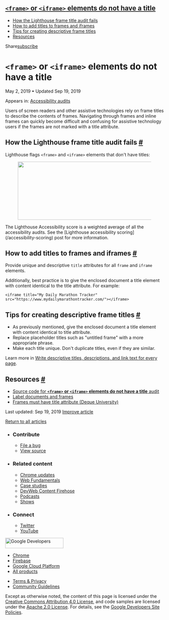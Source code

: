 



## <a href="#lesscodegreaterandltframeandgtlesscodegreater-or-lesscodegreaterandltiframeandgtlesscodegreater-elements-do-not-have-a-title" class="w-toc__header--link"><code>&lt;frame&gt;</code> or <code>&lt;iframe&gt;</code> elements do not have a title</a>

- [How the Lighthouse frame title audit fails](#how-the-lighthouse-frame-title-audit-fails)
- [How to add titles to frames and iframes](#how-to-add-titles-to-frames-and-iframes)
- [Tips for creating descriptive frame titles](#tips-for-creating-descriptive-frame-titles)
- [Resources](#resources)

Share<a href="/newsletter/" class="gc-analytics-event w-actions__fab w-actions__fab--subscribe"><span>subscribe</span></a>

# `<frame>` or `<iframe>` elements do not have a title

May 2, 2019 <span class="w-author__separator">•</span> Updated Sep 19, 2019

<span class="w-post-signpost__title">Appears in:</span> <a href="/lighthouse-accessibility" class="w-post-signpost__link">Accessibility audits</a>

Users of screen readers and other assistive technologies rely on frame titles to describe the contents of frames. Navigating through frames and inline frames can quickly become difficult and confusing for assistive technology users if the frames are not marked with a title attribute.

## How the Lighthouse frame title audit fails <a href="#how-the-lighthouse-frame-title-audit-fails" class="w-headline-link">#</a>

Lighthouse flags `<frame>` and `<iframe>` elements that don't have titles:

<figure><img src="https://web-dev.imgix.net/image/tcFciHGuF3MxnTr1y5ue01OGLBn2/vlHxWKrB3ESjPfmLbuwL.png?auto=format" class="w-screenshot" sizes="(min-width: 800px) 800px, calc(100vw - 48px)" srcset="https://web-dev.imgix.net/image/tcFciHGuF3MxnTr1y5ue01OGLBn2/vlHxWKrB3ESjPfmLbuwL.png?auto=format&amp;w=200 200w, https://web-dev.imgix.net/image/tcFciHGuF3MxnTr1y5ue01OGLBn2/vlHxWKrB3ESjPfmLbuwL.png?auto=format&amp;w=228 228w, https://web-dev.imgix.net/image/tcFciHGuF3MxnTr1y5ue01OGLBn2/vlHxWKrB3ESjPfmLbuwL.png?auto=format&amp;w=260 260w, https://web-dev.imgix.net/image/tcFciHGuF3MxnTr1y5ue01OGLBn2/vlHxWKrB3ESjPfmLbuwL.png?auto=format&amp;w=296 296w, https://web-dev.imgix.net/image/tcFciHGuF3MxnTr1y5ue01OGLBn2/vlHxWKrB3ESjPfmLbuwL.png?auto=format&amp;w=338 338w, https://web-dev.imgix.net/image/tcFciHGuF3MxnTr1y5ue01OGLBn2/vlHxWKrB3ESjPfmLbuwL.png?auto=format&amp;w=385 385w, https://web-dev.imgix.net/image/tcFciHGuF3MxnTr1y5ue01OGLBn2/vlHxWKrB3ESjPfmLbuwL.png?auto=format&amp;w=439 439w, https://web-dev.imgix.net/image/tcFciHGuF3MxnTr1y5ue01OGLBn2/vlHxWKrB3ESjPfmLbuwL.png?auto=format&amp;w=500 500w, https://web-dev.imgix.net/image/tcFciHGuF3MxnTr1y5ue01OGLBn2/vlHxWKrB3ESjPfmLbuwL.png?auto=format&amp;w=571 571w, https://web-dev.imgix.net/image/tcFciHGuF3MxnTr1y5ue01OGLBn2/vlHxWKrB3ESjPfmLbuwL.png?auto=format&amp;w=650 650w, https://web-dev.imgix.net/image/tcFciHGuF3MxnTr1y5ue01OGLBn2/vlHxWKrB3ESjPfmLbuwL.png?auto=format&amp;w=741 741w, https://web-dev.imgix.net/image/tcFciHGuF3MxnTr1y5ue01OGLBn2/vlHxWKrB3ESjPfmLbuwL.png?auto=format&amp;w=845 845w, https://web-dev.imgix.net/image/tcFciHGuF3MxnTr1y5ue01OGLBn2/vlHxWKrB3ESjPfmLbuwL.png?auto=format&amp;w=964 964w, https://web-dev.imgix.net/image/tcFciHGuF3MxnTr1y5ue01OGLBn2/vlHxWKrB3ESjPfmLbuwL.png?auto=format&amp;w=1098 1098w, https://web-dev.imgix.net/image/tcFciHGuF3MxnTr1y5ue01OGLBn2/vlHxWKrB3ESjPfmLbuwL.png?auto=format&amp;w=1252 1252w, https://web-dev.imgix.net/image/tcFciHGuF3MxnTr1y5ue01OGLBn2/vlHxWKrB3ESjPfmLbuwL.png?auto=format&amp;w=1428 1428w, https://web-dev.imgix.net/image/tcFciHGuF3MxnTr1y5ue01OGLBn2/vlHxWKrB3ESjPfmLbuwL.png?auto=format&amp;w=1600 1600w" width="800" height="185" /></figure>The Lighthouse Accessibility score is a weighted average of all the accessibility audits. See the [Lighthouse accessibility scoring](/accessibility-scoring) post for more information.

## How to add titles to frames and iframes <a href="#how-to-add-titles-to-frames-and-iframes" class="w-headline-link">#</a>

Provide unique and descriptive `title` attributes for all `frame` and `iframe` elements.

Additionally, best practice is to give the enclosed document a title element with content identical to the title attribute. For example:

    <iframe title="My Daily Marathon Tracker" src="https://www.mydailymarathontracker.com/"></iframe>

## Tips for creating descriptive frame titles <a href="#tips-for-creating-descriptive-frame-titles" class="w-headline-link">#</a>

- As previously mentioned, give the enclosed document a title element with content identical to title attribute.
- Replace placeholder titles such as "untitled frame" with a more appropriate phrase.
- Make each title unique. Don't duplicate titles, even if they are similar.

Learn more in [Write descriptive titles, descriptions, and link text for every page](/write-descriptive-text).

## Resources <a href="#resources" class="w-headline-link">#</a>

- [Source code for **`<frame>` or `<iframe>` elements do not have a title** audit](https://github.com/GoogleChrome/lighthouse/blob/master/lighthouse-core/audits/accessibility/frame-title.js)
- [Label documents and frames](/labels-and-text-alternatives#label-documents-and-frames)
- [Frames must have title attribute (Deque University)](https://dequeuniversity.com/rules/axe/3.3/frame-title)

<span class="w-mr--sm">Last updated: Sep 19, 2019 </span>[Improve article](https://github.com/GoogleChrome/web.dev/blob/master/src/site/content/en/lighthouse-accessibility/frame-title/index.md)

<a href="/lighthouse-accessibility" class="gc-analytics-event w-article-navigation__link w-article-navigation__link--back w-article-navigation__link--single">Return to all articles</a>

- ### Contribute

  - <a href="https://github.com/GoogleChrome/web.dev/issues/new?assignees=&amp;labels=bug&amp;template=bug_report.md&amp;title=" class="w-footer__linkbox-link">File a bug</a>
  - <a href="https://github.com/googlechrome/web.dev" class="w-footer__linkbox-link">View source</a>

- ### Related content

  - <a href="https://blog.chromium.org/" class="w-footer__linkbox-link">Chrome updates</a>
  - <a href="https://developers.google.com/web/" class="w-footer__linkbox-link">Web Fundamentals</a>
  - <a href="https://developers.google.com/web/showcase/" class="w-footer__linkbox-link">Case studies</a>
  - <a href="https://devwebfeed.appspot.com/" class="w-footer__linkbox-link">DevWeb Content Firehose</a>
  - <a href="/podcasts/" class="w-footer__linkbox-link">Podcasts</a>
  - <a href="/shows/" class="w-footer__linkbox-link">Shows</a>

- ### Connect

  - <a href="https://www.twitter.com/ChromiumDev" class="w-footer__linkbox-link">Twitter</a>
  - <a href="https://www.youtube.com/user/ChromeDevelopers" class="w-footer__linkbox-link">YouTube</a>

<a href="https://developers.google.com/" class="w-footer__utility-logo-link"><img src="/images/lockup-color.png" alt="Google Developers" class="w-footer__utility-logo" width="185" height="33" /></a>

- <a href="https://developer.chrome.com/" class="w-footer__utility-link">Chrome</a>
- <a href="https://firebase.google.com/" class="w-footer__utility-link">Firebase</a>
- <a href="https://cloud.google.com/" class="w-footer__utility-link">Google Cloud Platform</a>
- <a href="https://developers.google.com/products" class="w-footer__utility-link">All products</a>

<!-- -->

- <a href="https://policies.google.com/" class="w-footer__utility-link">Terms &amp; Privacy</a>
- <a href="/community-guidelines/" class="w-footer__utility-link">Community Guidelines</a>

Except as otherwise noted, the content of this page is licensed under the [Creative Commons Attribution 4.0 License](https://creativecommons.org/licenses/by/4.0/), and code samples are licensed under the [Apache 2.0 License](https://www.apache.org/licenses/LICENSE-2.0). For details, see the [Google Developers Site Policies](https://developers.google.com/terms/site-policies).
